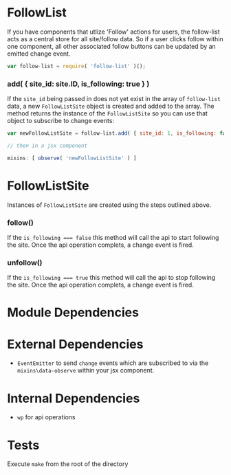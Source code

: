 FollowList
===========
If you have components that utlize 'Follow' actions for users, the follow-list acts as a central store for all site/follow data.  So if a user clicks follow within one component, all other associated follow buttons can be updated by an emitted change event.

```js
var follow-list = require( 'follow-list' )();
```

### add( { site_id: site.ID, is_following: true } )
If the `site_id` being passed in does not yet exist in the array of `follow-list` data, a new `FollowListSite` object is created and added to the array.  The method returns the instance of the `FollowListSite` so you can use that object to subscribe to change events:

```js
var newFollowListSite = follow-list.add( { site_id: 1, is_following: false } );

// then in a jsx component

mixins: [ observe( 'newFollowListSite' ) ]

```

FollowListSite
==============
Instances of `FollowListSite` are created using the steps outlined above.

### follow()
If the `is_following === false` this method will call the api to start following the site.  Once the api operation complets, a change event is fired.

### unfollow()
If the `is_following === true` this method will call the api to stop following the site.  Once the api operation complets, a change event is fired.

Module Dependencies
===================

# External Dependencies
* `EventEmitter` to send `change` events which are subscribed to via the `mixins\data-observe` within your jsx component.

# Internal Dependencies
* `wp` for api operations

# Tests
Execute `make` from the root of the directory